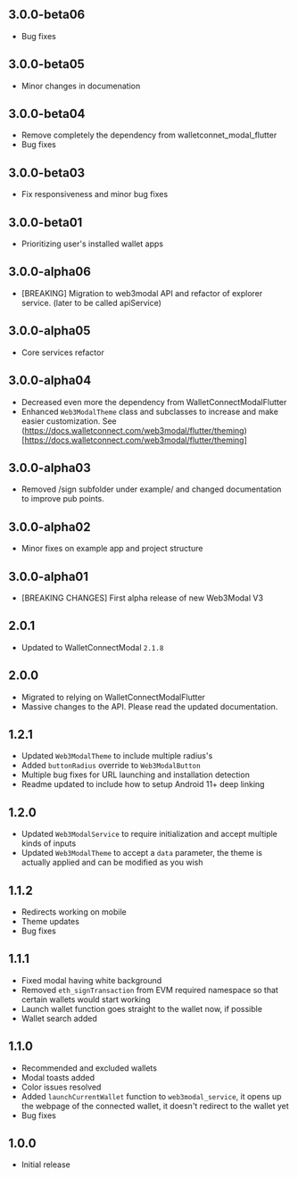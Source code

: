 ## 3.0.0-beta06

- Bug fixes
  
## 3.0.0-beta05

- Minor changes in documenation

## 3.0.0-beta04

- Remove completely the dependency from walletconnet_modal_flutter
- Bug fixes
  
## 3.0.0-beta03

- Fix responsiveness and minor bug fixes

## 3.0.0-beta01

- Prioritizing user's installed wallet apps

## 3.0.0-alpha06

- [BREAKING] Migration to web3modal API and refactor of explorer service. (later to be called apiService)

## 3.0.0-alpha05

- Core services refactor

## 3.0.0-alpha04

- Decreased even more the dependency from WalletConnectModalFlutter
- Enhanced `Web3ModalTheme` class and subclasses to increase and make easier customization. See (https://docs.walletconnect.com/web3modal/flutter/theming)[https://docs.walletconnect.com/web3modal/flutter/theming]

## 3.0.0-alpha03

- Removed /sign subfolder under example/ and changed documentation to improve pub points.

## 3.0.0-alpha02

- Minor fixes on example app and project structure

## 3.0.0-alpha01

- [BREAKING CHANGES] First alpha release of new Web3Modal V3

## 2.0.1

- Updated to WalletConnectModal `2.1.8`

## 2.0.0

- Migrated to relying on WalletConnectModalFlutter
- Massive changes to the API. Please read the updated documentation.

## 1.2.1

- Updated `Web3ModalTheme` to include multiple radius's
- Added `buttonRadius` override to `Web3ModalButton`
- Multiple bug fixes for URL launching and installation detection
- Readme updated to include how to setup Android 11+ deep linking

## 1.2.0

- Updated `Web3ModalService` to require initialization and accept multiple kinds of inputs
- Updated `Web3ModalTheme` to accept a `data` parameter, the theme is actually applied and can be modified as you wish

## 1.1.2

- Redirects working on mobile
- Theme updates
- Bug fixes

## 1.1.1

- Fixed modal having white background
- Removed `eth_signTransaction` from EVM required namespace so that certain wallets would start working
- Launch wallet function goes straight to the wallet now, if possible
- Wallet search added

## 1.1.0

- Recommended and excluded wallets
- Modal toasts added
- Color issues resolved
- Added `launchCurrentWallet` function to `web3modal_service`, it opens up the webpage of the connected wallet, it doesn't redirect to the wallet yet
- Bug fixes

## 1.0.0

- Initial release
